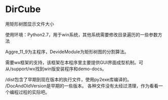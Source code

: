 # DirCube
用矩形树图显示文件大小

使用环境：Python2.7，用于win系统，其他系统需要修改目录遍历的一些参数方法

Aggre_11_9为主程序，DevideModule为矩形树图的分割算法。

需要wx框架的支持，该框架在本程序里主要提供GUI界面成型机制。可从/support/wx找到win版安装程序和demo-docs。

/dist包含了早期到现在版本的执行文件，使用py2exe库编译的。
/DocAndOldVersion是早期的一些版本。
各种文件没有太经过清理，作为看看一个编程过程的实际吧。
